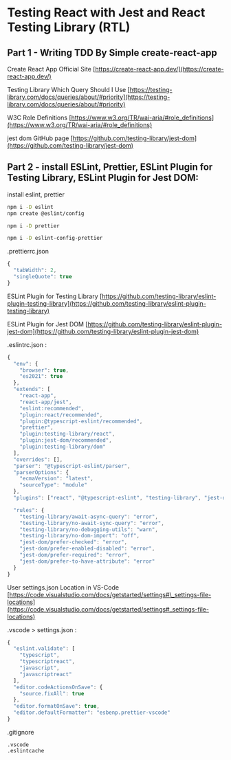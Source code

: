 # Testing React with Jest and React Testing Library (RTL)

## Part 1 - Writing TDD By Simple create-react-app

Create React App Official Site [https://create-react-app.dev/](https://create-react-app.dev/)

Testing Library Which Query Should I Use [https://testing-library.com/docs/queries/about/#priority](https://testing-library.com/docs/queries/about/#priority)

W3C Role Definitions [https://www.w3.org/TR/wai-aria/#role_definitions](https://www.w3.org/TR/wai-aria/#role_definitions)

jest dom GitHub page [https://github.com/testing-library/jest-dom](https://github.com/testing-library/jest-dom)

## Part 2 - install ESLint, Prettier, ESLint Plugin for Testing Library, ESLint Plugin for Jest DOM:

install eslint, prettier

```sh
npm i -D eslint
npm create @eslint/config

npm i -D prettier

npm i -D eslint-config-prettier
```

.prettierrc.json

```javascript
{
  "tabWidth": 2,
  "singleQuote": true
}

```

ESLint Plugin for Testing Library
[https://github.com/testing-library/eslint-plugin-testing-library](https://github.com/testing-library/eslint-plugin-testing-library)

ESLint Plugin for Jest DOM
[https://github.com/testing-library/eslint-plugin-jest-dom](https://github.com/testing-library/eslint-plugin-jest-dom)

.eslintrc.json :

```javascript
{
  "env": {
    "browser": true,
    "es2021": true
  },
  "extends": [
    "react-app",
    "react-app/jest",
    "eslint:recommended",
    "plugin:react/recommended",
    "plugin:@typescript-eslint/recommended",
    "prettier",
    "plugin:testing-library/react",
    "plugin:jest-dom/recommended",
    "plugin:testing-library/dom"
  ],
  "overrides": [],
  "parser": "@typescript-eslint/parser",
  "parserOptions": {
    "ecmaVersion": "latest",
    "sourceType": "module"
  },
  "plugins": ["react", "@typescript-eslint", "testing-library", "jest-dom"],

  "rules": {
    "testing-library/await-async-query": "error",
    "testing-library/no-await-sync-query": "error",
    "testing-library/no-debugging-utils": "warn",
    "testing-library/no-dom-import": "off",
    "jest-dom/prefer-checked": "error",
    "jest-dom/prefer-enabled-disabled": "error",
    "jest-dom/prefer-required": "error",
    "jest-dom/prefer-to-have-attribute": "error"
  }
}

```

User settings.json Location in VS-Code
[https://code.visualstudio.com/docs/getstarted/settings#\_settings-file-locations](https://code.visualstudio.com/docs/getstarted/settings#_settings-file-locations)

.vscode > settings.json :

```javascript
{
  "eslint.validate": [
    "typescript",
    "typescriptreact",
    "javascript",
    "javascriptreact"
  ],
  "editor.codeActionsOnSave": {
    "source.fixAll": true
  },
  "editor.formatOnSave": true,
  "editor.defaultFormatter": "esbenp.prettier-vscode"
}

```

.gitignore

```
.vscode
.eslintcache

```
